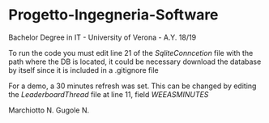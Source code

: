 # Progetto-Ingegneria-Software

Bachelor Degree in IT - University of Verona - A.Y. 18/19

To run the code you must edit line 21 of the _SqliteConncetion_ file with the path where the DB is located, it could be necessary download the database by itself since it is included in a .gitignore file

For a demo, a 30 minutes refresh was set. This can be changed by editing the _LeaderboardThread_ file at line 11, field _WEEASMINUTES_

Marchiotto N.
Gugole N.
